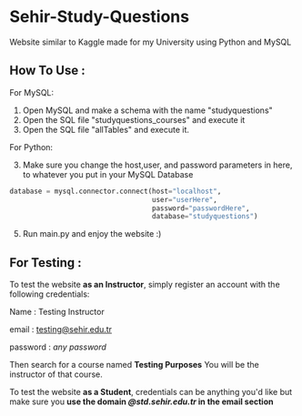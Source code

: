 # Sehir-Study-Questions

Website similar to Kaggle made for my University using Python and MySQL

## How To Use :

For MySQL:

1. Open MySQL and make a schema with the name "studyquestions"
2. Open the SQL file "studyquestions_courses" and execute it
3. Open the SQL file "allTables" and execute it.

For Python:

3. Make sure you change the host,user, and password parameters in here, to whatever you put in your MySQL Database
```python
database = mysql.connector.connect(host="localhost",
                                   user="userHere",
                                   password="passwordHere",
                                   database="studyquestions")
 ```


5. Run main.py and enjoy the website :)

## For Testing :
To test the website **as an Instructor**, simply register an account with the following credentials:

Name : Testing Instructor

email : testing@sehir.edu.tr

password : *any password*

Then search for a course named **Testing Purposes**
You will be the instructor of that course.


To test the website **as a Student**, credentials can be anything you'd like
but make sure you **use the domain *@std.sehir.edu.tr* in the email section**
